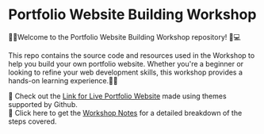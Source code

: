 # Portfolio Website Building Workshop

👋🏻Welcome to the Portfolio Website Building Workshop repository! 🎨💻

This repo contains the source code and resources used in the Workshop to help you build your own portfolio website. 
Whether you're a beginner or looking to refine your web development skills, this workshop provides a hands-on learning experience.💪🏻

🔗 Check out the [Link for Live Portfolio Website](https://v-square007.github.io/portfolio_githubthemes/) made using themes supported by Github.<br>
📖 Click here to get the [Workshop Notes](https://docs.google.com/document/d/1B3tBZIdiwySyy_883kjHWGMrZhU5eW9w7GJ_AGrIJGI/edit?tab=t.0#heading=h.lojtt9bpjxhr) for a detailed breakdown of the steps covered.

